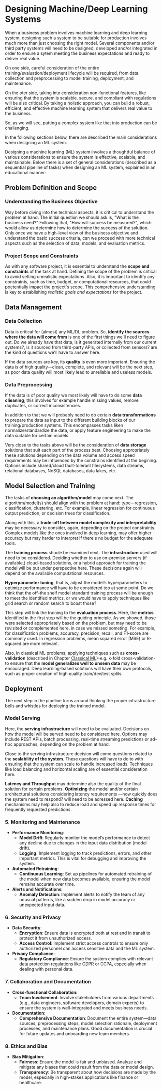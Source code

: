 # Designing Machine/Deep Learning Systems

When a business problem involves machine learning and deep learning system, designing such a system to be suitable for production involves much more than just choosing the right model. Several components and/or third party systems will need to be designed, developed and/or integrated in order to ensure a sytem meeting the business expectations and ready to deliver real value.

On one side, careful consideration of the entire training/evaluation/deployment lifecycle will be required, from data collection and preprocessing to model training, deployment, and maintenance.

On the oter side, taking into consideration non-functional features, like ensuring that the system is scalable, secure, and compliant with regulations will be also critical. By taking a holistic approach, you can build a robust, efficient, and effective machine learning system that delivers real value to the business.

So, as we will see, putting a complex system like that into production can be challenging.

In the following sections below, there are described the main considerations when designing an ML system.

Designing a machine learning (ML) system involves a thoughtful balance of various considerations to ensure the system is effective, scalable, and maintainable. Below there is a set of general considerations (described as a sequential pipeline of tasks) when designing an ML system, explained in an educational manner:

## Problem Definition and Scope

### Understanding the Business Objective

Way before diving into the technical aspects, it is critical to understand the problem at hand. The initial question we should ask is, "What is the business need?" Following that, "How will success be measured?", which would allow us determine how to determine the success of the solution. Only once we have a high-level view of the business objective and understand the basic success criteria, can we proceed with more technical aspects such as the selection of data, models, and evaluation metrics.

### Project Scope and Constraints

As with any software project, it is essential to understand the **scope and constraints** of the task at hand. Defining the scope of the problem is critical to avoid setting unrealistic expectations. Also, it is important to identify any constraints, such as time, budget, or computational resources, that could poetentially impact the project's scope. This comprehensive understanding is key to establishing *realistic goals and expectations* for the project.

## Data Management

### Data Collection

Data is critical for (almost) any ML/DL problem. So, **identify the sources  where the data will come from** is one of the first things we'll need to figure out. Do we already have that data, is it generated internally from our current systems?, is it sourced from third-party APIs, or collected from sensors? are the kind of questions we'll have to answer here.

If the data sources are key, its **quality** is even more important. Ensuring the data is of high quality—clean, complete, and relevant will be the next step, as poor data quality will most likely lead to unreliable and useless models.


### Data Preprocessing

If the data is of poor quality we most likely will have to do some **data clieaning**; this involves for example handle missing values, remove duplicates, or correct inconsistencies.

In addition to that we will probably need to do certain **data transformations** to prepare the data as input to the different building blocks of our training/production systems. This encompasses tasks liken normalize/standardize the data, or apply feature engineering to make the data suitable for certain models.

Very close to the tasks above will be the consideration of **data storage** solutions that suit each part of the process best. Choosing appropriately these solutions depending on the data volume and access speed requirements may be influenced by the constrains identified at the begining. Options include shared/cloud fault-tolerant filesystems, data streams, relational databases, NoSQL databases, data lakes, etc.

## Model Selection and Training

The tasks of **choosing an algorithm/model** may come next. The algorithm/model(s) should align with the problem at hand: type—regression, classification, clustering, etc. For example, linear regression for continuous output prediction, or decision trees for classification.

Along with this, a **trade-off between model complexity and interpretability** may be necessary to consider, again, depending on the project constraints. Complex models like the ones involved in deep learning, may offer higher accuracy but may harder to interpret if there's no budget for the adequate tools.

The **training process** shoule be examined next. The **infrastructure** used will need to be considered. Deciding whether to use on-premise servers (if available,) cloud-based solutions, or a hybrid approach for training the model will be put under perspective here. These decisions again will depend on the available computational resources.

**Hyperparameter tuning**, that is, adjust the model’s hyperparameters to optimize performance will have to be considered too at some point. Do we think that the off-the shelf model standard training process will be enough to meet the identified metrics, or we would have to apply techniques like grid search or random search to boost those?

This step will link the training to the **evaluation process**. Here, the **metrics** identified in the first step will be the guiding principle. As we showed, those were selected appropriately based on the problem, but may need to be revisited or complemented here, in case we missed someting. For example, for classification problems, accuracy, precision, recall, and F1-score are commonly used. In regression problems, mean squared error (MSE) or R-squared are more relevant.

Also, in classical ML problems, applying techniques such as **cross-validation** (described in Chapter [Classical ML](classical_ml.md))-e.g. k-fold cross-validation- to ensure that the **model generalizes well to unseen data** may be encouraged. Deep learning-based solutions will have their own protocols, such as proper creation of high quality train/dev/test splits.

## Deployment

The next step in the pipeline turns around thinking the proper infrastructure bells and whistles for deploying the trained model.

### Model Serving

Here, the **serving infrastructure** will need to be evaluated. Decisions on how the model will be served need to be considered here. Options may include REST APIs, batch processing, real-time streaming predictions or ad-hoc approaches, depending on the problem at hand.

Close to the serving infrastructure decision will come questions related to the **scalability of the system**. These questions will have to do to with ensuring that the system can scale to handle increased loads. Techniques like load balancing and horizontal scaling are of essential consideration here.

**Latency and Throughput** may determine also the quality of the final solution for certain problems. **Optimizing** the model and/or certain architectural solutions considering latency requirements —how quickly does the system need to respond? will need to be adressed here. **Caching** mechanisms may help also to reduce load and speed up response times for frequently requested predictions.

### 5. **Monitoring and Maintenance**

- **Performance Monitoring**:
  - **Model Drift**: Regularly monitor the model’s performance to detect any decline due to changes in the input data distribution (model drift).
  - **Logging**: Implement logging to track predictions, errors, and other important metrics. This is vital for debugging and improving the system.
- **Automated Retraining**:
  - **Continuous Learning**: Set up pipelines for automated retraining of the model when new data becomes available, ensuring the model remains accurate over time.
- **Alerts and Notifications**:
  - **Anomaly Detection**: Implement alerts to notify the team of any unusual patterns, like a sudden drop in model accuracy or unexpected input data.

### 6. **Security and Privacy**

- **Data Security**:
  - **Encryption**: Ensure data is encrypted both at rest and in transit to protect it from unauthorized access.
  - **Access Control**: Implement strict access controls to ensure only authorized personnel can access sensitive data and the ML system.
- **Privacy Compliance**:
  - **Regulatory Compliance**: Ensure the system complies with relevant data protection regulations like GDPR or CCPA, especially when dealing with personal data.

### 7. **Collaboration and Documentation**

- **Cross-functional Collaboration**:
  - **Team Involvement**: Involve stakeholders from various departments (e.g., data engineers, software developers, domain experts) to ensure the system is well-integrated and meets business needs.
- **Documentation**:
  - **Comprehensive Documentation**: Document the entire system—data sources, preprocessing steps, model selection rationale, deployment processes, and maintenance plans. Good documentation is crucial for future updates and onboarding new team members.

### 8. **Ethics and Bias**

- **Bias Mitigation**:
  - **Fairness**: Ensure the model is fair and unbiased. Analyze and mitigate any biases that could result from the data or model design.
  - **Transparency**: Be transparent about how decisions are made by the model, especially in high-stakes applications like finance or healthcare.
